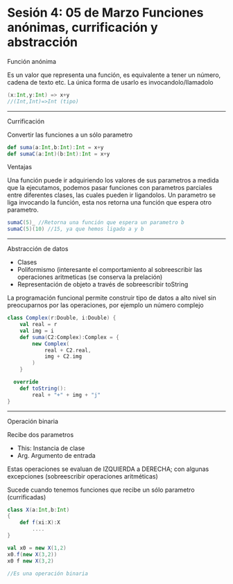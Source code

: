 # Sesión 4: 05 de Marzo Funciones anónimas, currificación y abstracción

Función anónima

Es un valor que representa una función, es equivalente a tener un número, cadena de texto etc. La única forma de usarlo es invocandolo/llamadolo

```scala
(x:Int,y:Int) => x+y
//(Int,Int)=>Int (tipo)
```

---

Currificación

Convertir las funciones a un sólo parametro

```scala
def suma(a:Int,b:Int):Int = x+y
def sumaC(a:Int)(b:Int):Int = x+y
```

Ventajas

Una función puede ir adquiriendo los valores de sus parametros a medida que la ejecutamos, podemos pasar funciones con parametros parciales entre diferentes clases, las cuales pueden ir ligandolos. Un parametro se liga invocando la función, esta nos retorna una función que espera otro parametro.

```scala
sumaC(5)_ //Retorna una función que espera un parametro b
sumaC(5)(10) //15, ya que hemos ligado a y b
```

---

Abstracción de datos

- Clases
- Poliformismo (interesante el comportamiento al sobreescribir las operaciones aritmeticas (se conserva la prelación)
- Representación de objeto a través de sobreescribir toString

La programación funcional permite construir tipo de datos a alto nivel sin preocuparnos por las operaciones, por ejemplo un número complejo

```scala
class Complex(r:Double, i:Double) {
	val real = r
	val img = i
	def suma(C2:Complex):Complex = {
		new Complex(
			real + C2.real,
			img + C2.img
		)
	}

  override
	def toString():
		real + "+" + img + "j"
}
```

---

Operación binaria

Recibe dos parametros

- This: Instancia de clase
- Arg. Argumento de entrada

Estas operaciones se evaluan de IZQUIERDA a DERECHA; con algunas excepciones (sobreescribir operaciones aritméticas)

Sucede cuando tenemos funciones que recibe un sólo parametro (currificadas)

```scala
class X(a:Int,b:Int)
{
	def f(xi:X):X
		....
}

val x0 = new X(1,2)
x0.f(new X(3,2))
x0 f new X(3,2)

//Es una operación binaria
```